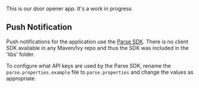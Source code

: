 This is our door opener app. It's a work in progress


## Push Notification ##

Push notifications for the application use the [Parse SDK](https://parse.com/). There is no client
SDK available in any Maven/Ivy repo and thus the SDK was included in the 'libs' folder.

To configure what API keys are used by the Parse SDK, rename the ``parse.properties.example`` file
to ``parse.properties`` and change the values as appropriate.

